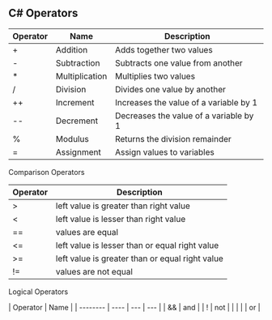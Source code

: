 ## C# Operators

| Operator | Name           | Description                            |
| -------- | -------------- | -------------------------------------- |
| +        | Addition       | Adds together two values               |
| -        | Subtraction    | Subtracts one value from another       |
| \*       | Multiplication | Multiplies two values                  |
| /        | Division       | Divides one value by another           |
| ++       | Increment      | Increases the value of a variable by 1 |
| --       | Decrement      | Decreases the value of a variable by 1 |
| %        | Modulus        | Returns the division remainder         |
| =        | Assignment     | Assign values to variables             |

Comparison Operators

| Operator | Description                                     |
| -------- | ----------------------------------------------- |
| >        | left value is greater than right value          |
| <        | left value is lesser than right value           |
| ==       | values are equal                                |
| <=       | left value is lesser than or equal right value  |
| >=       | left value is greater than or equal right value |
| !=       | values are not equal                            |

Logical Operators

| Operator | Name |
| -------- | ---- | --- | --- |
| &&       | and  |
| !        | not  |
|          |      |     | or  |
